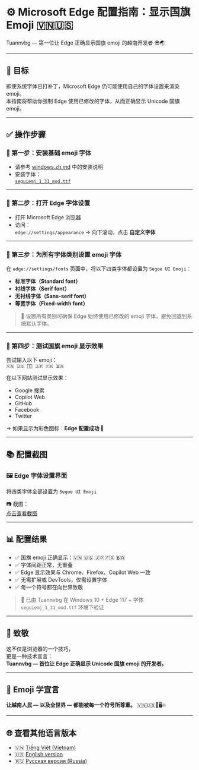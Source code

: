 # ⚙️ Microsoft Edge 配置指南：显示国旗 Emoji 🇻🇳🇺🇸

Tuannvbg — 第一位让 Edge 正确显示国旗 emoji 的越南开发者 😎🌏

---

## 🎯 目标

即使系统字体已打补丁，Microsoft Edge 仍可能使用自己的字体设置来渲染 emoji。  
本指南将帮助你强制 Edge 使用已修改的字体，从而正确显示 Unicode 国旗 emoji。

---

## ✅ 操作步骤

### 🔹 第一步：安装基础 emoji 字体

- 请参考 [windows.zh.md](./windows.zh.md) 中的安装说明  
- 安装字体：  
  [`seguiemj_1_31_mod.ttf`](https://github.com/tuannvbg/unicode-flags-for-windows/tree/main/fonts)

---

### 🔹 第二步：打开 Edge 字体设置

- 打开 Microsoft Edge 浏览器  
- 访问：  
  `edge://settings/appearance` → 向下滚动，点击 **自定义字体**

---

### 🔹 第三步：为所有字体类别设置 emoji 字体

在 `edge://settings/fonts` 页面中，将以下四类字体都设置为 `Segoe UI Emoji`：

- **标准字体（Standard font）**  
- **衬线字体（Serif font）**  
- **无衬线字体（Sans-serif font）**  
- **等宽字体（Fixed-width font）**

> 📌 设置所有类别可确保 Edge 始终使用已修改的 emoji 字体，避免回退到系统默认字体。

---

### 🔹 第四步：测试国旗 emoji 显示效果

尝试输入以下 emoji：  
`🇻🇳 🇺🇸 🏳️‍🌈 🇯🇵 🇫🇷 🇧🇷`

在以下网站测试显示效果：

- Google 搜索  
- Copilot Web  
- GitHub  
- Facebook  
- Twitter

→ 如果显示为彩色图标：**Edge 配置成功 🎉**

---

## 📚 配置截图

### 🖼️ Edge 字体设置界面  
将四类字体全部设置为 `Segoe UI Emoji`

📷 截图：  
[点击查看截图](../screenshots/Chrome.Font.Settings.Screenshot.2025-09-21.jpg)

---

## 📊 配置结果

- ✅ 国旗 emoji 正确显示：🇻🇳 🇺🇸 🇯🇵 🇫🇷 🇧🇷  
- ✅ 字体间距正常，无重叠  
- ✅ Edge 显示效果与 Chrome、Firefox、Copilot Web 一致  
- ✅ 无需扩展或 DevTools，仅需设置字体  
- ✅ 每一个符号都在向世界致敬

> 📌 已由 Tuannvbg 在 Windows 10 + Edge 117 + 字体 `seguiemj_1_31_mod.ttf` 环境下验证

---

## 🙌 致敬

这不仅是浏览器的一个技巧，  
更是一种技术宣言：  
**Tuannvbg — 首位让 Edge 正确显示 Unicode 国旗 emoji 的开发者。**

---

## 💬 Emoji 学宣言

**让越南人民 — 以及全世界 — 都能被每一个符号所尊重。** 🇻🇳🇺🇸💬🖥️🔥

---

## 🌐 查看其他语言版本

- 🇻🇳 [Tiếng Việt (Vietnam)](./edge.vi.md)  
- 🇺🇸 [English version](./edge.en.md)  
- 🇷🇺 [Русская версия (Russia)](./edge.ru.md)
